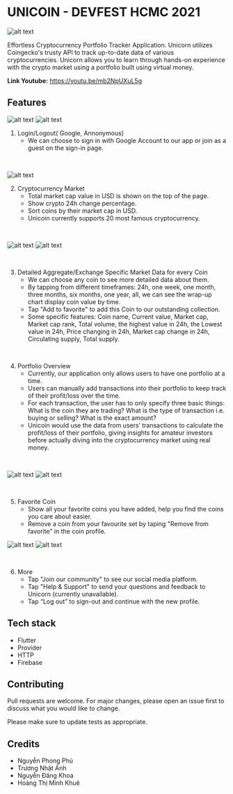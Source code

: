 # UNICOIN - DEVFEST HCMC 2021

![alt text](https://github.com/nhatanh2212/Unicoin/blob/main/unicoin/assets/intro.gif)

Effortless Cryptocurrency Portfolio Tracker Application. Unicorn utilizes Coingecko's trusty API to track up-to-date data of various cryptocurrencies. Unicorn allows you to learn through hands-on experience with the crypto market using a portfolio built using virtual money.

**Link Youtube:** https://youtu.be/mb2NpUXuL5g 

## Features

![alt text](https://github.com/nhatanh2212/Unicoin/blob/main/unicoin/assets/1.jpg)
![alt text](https://github.com/nhatanh2212/Unicoin/blob/main/unicoin/assets/1b.jpg)
1. Login/Logout( Google, Annonymous)
    * We can choose to sign in with Google Account to our app or join as a guest on the sign-in page.
    
<br>

![alt text](https://github.com/nhatanh2212/Unicoin/blob/main/unicoin/assets/2.jpg)
<br>

2. Cryptocurrency Market
    * Total market cap value in USD is shown on the top of the page.
    * Show crypto 24h change percentage.
    * Sort coins by their market cap in USD.
    * Unicoin currently supports 20 most famous cryptocurrency.
   
<br>

![alt text](https://github.com/nhatanh2212/Unicoin/blob/main/unicoin/assets/3b.jpg)
![alt text](https://github.com/nhatanh2212/Unicoin/blob/main/unicoin/assets/3c.jpg)

<br>

3. Detailed Aggregate/Exchange Specific Market Data for every Coin
    * We can choose any coin to see more detailed data about them.
    * By tapping from different timeframes: 24h, one week, one month, three months, six months, one year, all, we can see the wrap-up chart display coin value by time.
    * Tap "Add to favorite" to add this Coin to our outstanding collection.
    * Some specific features: Coin name, Current value, Market cap, Market cap rank, Total volume, the highest value in 24h, the Lowest value in 24h, Price changing in 24h, Market cap change in 24h, Circulating supply, Total supply.

<br>

4. Portfolio Overview
    * Currently, our application only allows users to have one portfolio at a time.
    * Users can manually add transactions into their portfolio to keep track of their profit/loss over the time.
    * For each transaction, the user has to only specify three basic things: What is the coin they are trading? What is the type of transaction i.e. buying or selling? What is the exact amount?
    * Unicoin would use the data from users’ transactions to calculate the profit/loss of their portfolio, giving insights for amateur investors before actually diving into the cryptocurrency market using real money.
    
<br>

![alt text](https://github.com/nhatanh2212/Unicoin/blob/main/unicoin/assets/5.jpg)
![alt text](https://github.com/nhatanh2212/Unicoin/blob/main/unicoin/assets/5b.jpg)

<br>

5. Favorite Coin
    * Show all your favorite coins you have added, help you find the coins you care about easier.
    * Remove a coin from your favourite set by taping "Remove from favorite" in the coin profile.
    
![alt text](https://github.com/nhatanh2212/Unicoin/blob/main/unicoin/assets/6a.jpg)
![alt text](https://github.com/nhatanh2212/Unicoin/blob/main/unicoin/assets/6b.jpg)

<br>

6. More
    * Tap "Join our community" to see our social media platform. 
    * Tap "Help & Support" to send your questions and feedback to Unicorn (currently unavailable).
    * Tap “Log out” to sign-out and continue with the new profile. 

## Tech stack

- Flutter
- Provider
- HTTP
- Firebase

## Contributing
Pull requests are welcome. For major changes, please open an issue first to discuss what you would like to change.

Please make sure to update tests as appropriate.

## Credits

- Nguyễn Phong Phú
- Trương Nhật Ánh
- Nguyễn Đăng Khoa
- Hoàng Thị Minh Khuê
